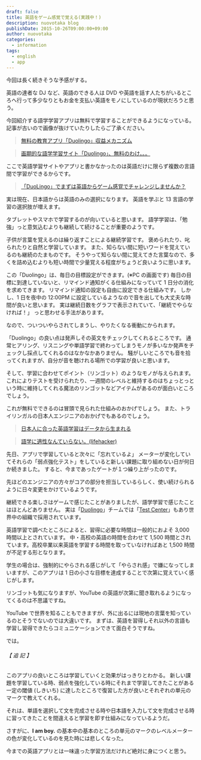 ```yaml
---
draft: false
title: 英語をゲーム感覚で覚える(実践中！)
description: nuovotaka blog
publishDate: 2015-10-26T09:00:00+09:00
author: nuovotaka
categories:
  - information
tags:
  - english
  - app
---
```


今回は長く続きそうな予感がする。

英語の達者な DJ など、英語のできる人は DVD や英語を話す人たちがいるところへ行って多少なりともお金を支払い英語をモノにしているのが現状だろうと思う。

今回紹介する語学学習アプリは無料で学習することができるようになっている。
記事が古いので画像が抜けていたりしたらご了承ください。

> [無料の教育アプリ「Duolingo」収益メカニズム](http://blogos.com/article/90157/)

> [画期的な語学学習サイト「Duolingo」、無料のわけ。。。](http://logmi.jp/28160)

ここで英語学習サイトやアプリと書かなかったのは英語だけに限らず複数の言語間で学習ができるからです。

> [「DuoLingo」でまずは英語からゲーム感覚でチャレンジしませんか？](https://ja.duolingo.com/)

実は現在、日本語からは英語のみの選択になります。
英語を学ぶと 13 言語の学習の選択肢が増えます。

タブレットやスマホで学習するのが向いていると思います。
語学学習は、「勉強」っと意気込むよりも継続して続けることが重要のようです。

子供が言葉を覚えるのは繰り返すことによる継続学習です。
褒められたり、叱られたりと自然と学習しています。
また、知らない間に短いワードを覚えているのも継続のたまものです。
そうやって知らない間に覚えてきた言葉なので、多くを詰め込むよりも短い時間で少量覚える程度がちょうど良いように思います。

この「Duolingo」は、毎日の目標設定ができます。(※PC の画面です)
毎日の目標に到達していないと、リマインド通知がくる仕組みになっていて 1 日分の消化を求めてきます。
リマインド通知の設定も自由に設定できる仕組みです。
しかし、1 日を夜中の 12:00PM に設定しているようなので音を出しても大丈夫な時間が良いと思います。
実は継続日数をグラフで表示されていて、「継続でやらなければ！」 っと思わせる手法があります。

なので、ついついやらされてしまうし、やりたくなる衝動にかられます。

「Duolingo」の良い点は発声しその英文をチェックしてくれるところです。
通常ヒアリング、リスニングや単語学習で終わってしまうモノが多いなか発声をチェックし採点してくれるのはなかなかありません。
騒がしいところでも音を拾ってくれますが、自分が音を聴けれる場所での学習が良いと思います。

そして、学習に合わせてポイント（リンゴット）のようなモノが与えられます。
これによりテストを受けられたり、一週間のレベルと維持するのはちょっとっという時に維持してくれる魔法のリンゴットなどアイテムがあるのが面白いところでしょう。

これが無料でできるのは冒頭で見られた仕組みのおかげでしょう。
また、トライリンガルの日本人エンジニアのおかげでもあるのでしょう。

> [日本人に合った英語学習はデータから生まれる](http://www.lifehacker.jp/2015/08/150809duolingo_hideki_shima.html)

> [語学に適性なんていらない。(lifehacker)](http://www.lifehacker.jp/2015/08/150825duolingo_hagiwara1.html)

先日、アプリで学習していると次々に「忘れているよ」 メーターが変化していてそれらの「弱点強化テスト」をしていると新しい課題に取り組めない日が何日か続きました。
すると、今まであったゲートが１つ繰り上がったのです。

先ほどのエンジニアの方々がコアの部分を担当しているらしく、使い続けられるように日々変更をかけているようです。

継続できる楽しさはゲームで感じたことがありましたが、語学学習で感じたことはほとんどありません。
実は「[Duolingo](https://www.duolingo.com/)」チームでは「[Test Center](https://testcenter.duolingo.com/)」もあり世界中の組織で採用されています。

英語学習で調べたところによると、習得に必要な時間は一般的におよそ 3,000 時間以上とされています。
中・高校の英語の時間を合わせて 1,500 時間とされています。高校卒業以来英語を学習する時間を取っていなければあと 1,500 時間が不足する形となります。

学生の場合は、強制的にやらされる感じがして「やらされ感」で嫌になってしまいますが、このアプリは 1 日の小さな目標を達成することで次第に覚えていく感じがします。

リンゴットも気になりますが、YouTube の英語が次第に聞き取れるようになってくるのは不思議ですね。

YouTube で世界を知ることもできますが、外に出るには現地の言葉を知っているのとそうでないのでは大違いです。
まずは、英語を習得しそれ以外の言語も学習し習得できたらコミュニケーションできて面白そうですね。

では。

###### 【 追 記 】

このアプリの良いところは学習していくと効果がはっきりとわかる。
新しい課題を学習している時、弱点を強化している時にそれまで学習してきたことがある一定の閾値 (しきいち) に達したところで復習した方が良いとそれぞれの単元のマークで教えてくれる。

それは、単語を選択して文を完成させる時や日本語を入力して文を完成させる時に習ってきたことを間違えると学習を即す仕組みになっているようだ。

さすがに、**I am boy.**
の基本中の基本のところの単元のマークのレベルメーターの色が変化しているのを見た時には悲しくなった。

今までの英語アプリとは一味違った学習方法だけれど絶対に身につくと思う。
